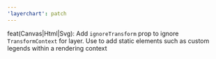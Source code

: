 ```yaml
---
'layerchart': patch
---
```


feat(Canvas|Html|Svg): Add `ignoreTransform` prop to ignore `TransformContext` for layer. Use to add static elements such as custom legends within a rendering context

